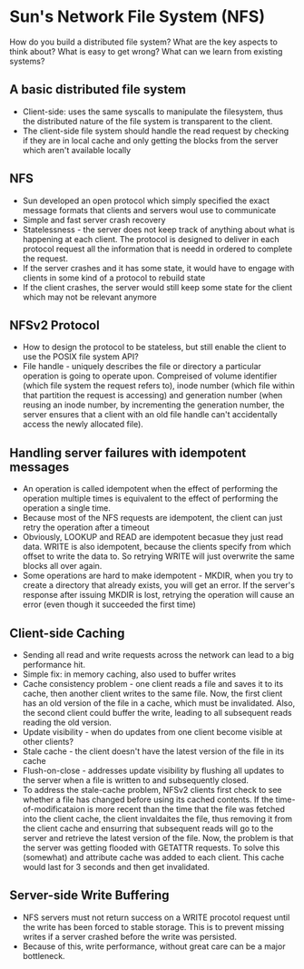# Sun's Network File System (NFS)

How do you build a distributed file system? What are the key aspects to think about? What is easy to get wrong? What can we learn from existing systems?

## A basic distributed file system

- Client-side: uses the same syscalls to manipulate the filesystem, thus the distributed nature of the file system is transparent to the client.
- The client-side file system should handle the read request by checking if they are in local cache and only getting the blocks from the server which aren't available locally

## NFS

- Sun developed an open protocol which simply specified the exact message formats that clients and servers woul use to communicate
- Simple and fast server crash recovery
- Statelessness - the server does not keep track of anything about what is happening at each client. The protocol is designed to deliver in each protocol request all the information that is needd in ordered to complete the request.
- If the server crashes and it has some state, it would have to engage with clients in some kind of a protocol to rebuild state
- If the client crashes, the server would still keep some state for the client which may not be relevant anymore

## NFSv2 Protocol

- How to design the protocol to be stateless, but still enable the client to use the POSIX file system API?
- File handle - uniquely describes the file or directory a particular operation is going to operate upon. Compreised of volume identifier (which file system the request refers to), inode number (which file within that partition the request is accessing) and generation number (when reusing an inode number, by incrementing the generation number, the server ensures that a client with an old file handle can't accidentally access the newly allocated file).

## Handling server failures with idempotent messages

- An operation is called idempotent when the effect of performing the operation multiple times is equivalent to the effect of performing the operation a single time.
- Because most of the NFS requests are idempotent, the client can just retry the operation after a timeout
- Obviously, LOOKUP and READ are idempotent becasue they just read data. WRITE is also idempotent, because the clients specify from which offset to write the data to. So retrying WRITE will just overwrite the same blocks all over again.
- Some operations are hard to make idempotent - MKDIR, when you try to create a directory that already exists, you will get an error. If the server's response after issuing MKDIR is lost, retrying the operation will cause an error (even though it succeeded the first time)

## Client-side Caching

- Sending all read and write requests across the network can lead to a big performance hit.
- Simple fix: in memory caching, also used to buffer writes
- Cache consistency problem - one client reads a file and saves it to its cache, then another client writes to the same file. Now, the first client has an old version of the file in a cache, which must be invalidated. Also, the second client could buffer the write, leading to all subsequent reads reading the old version.
- Update visibility - when do updates from one client become visible at other clients?
- Stale cache - the client doesn't have the latest version of the file in its cache
- Flush-on-close - addresses update visibility by flushing all updates to the server when a file is written to and subsequently closed.
- To address the stale-cache problem, NFSv2 clients first check to see whether a file has changed before using its cached contents. If the time-of-modificataion is more recent than the time that the file was fetched into the client cache, the client invaldaites the file, thus removing it from the client cache and ensurring that subsequent reads will go to the server and retrieve the latest version of the file. Now, the problem is that the server was getting flooded with GETATTR requests. To solve this (somewhat) and attribute cache was added to each client. This cache would last for 3 seconds and then get invalidated.

## Server-side Write Buffering

- NFS servers must not return success on a WRITE procotol request until the write has been forced to stable storage. This is to prevent missing writes if a server crashed before the write was persisted.
- Because of this, write performance, without great care can be a major bottleneck.